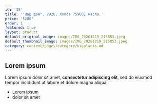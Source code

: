 ```yaml
---
id: '18'
title: '"Наш дом", 2020. Холст 75х60, масло.'
price: '5200'
order: 1
featured: true
layout: product
default_original_image: images/IMG_20201219_215853.jpeg
default_thumbnail_image: images/IMG_20201219_215853.jpeg
category: content/pages/category/bigplants.md
---
```

## Lorem ipsum

Lorem ipsum dolor sit amet, **consectetur adipiscing elit**, sed do eiusmod tempor incididunt ut labore et dolore magna aliqua.

- Lorem ipsum
- dolor sit amet